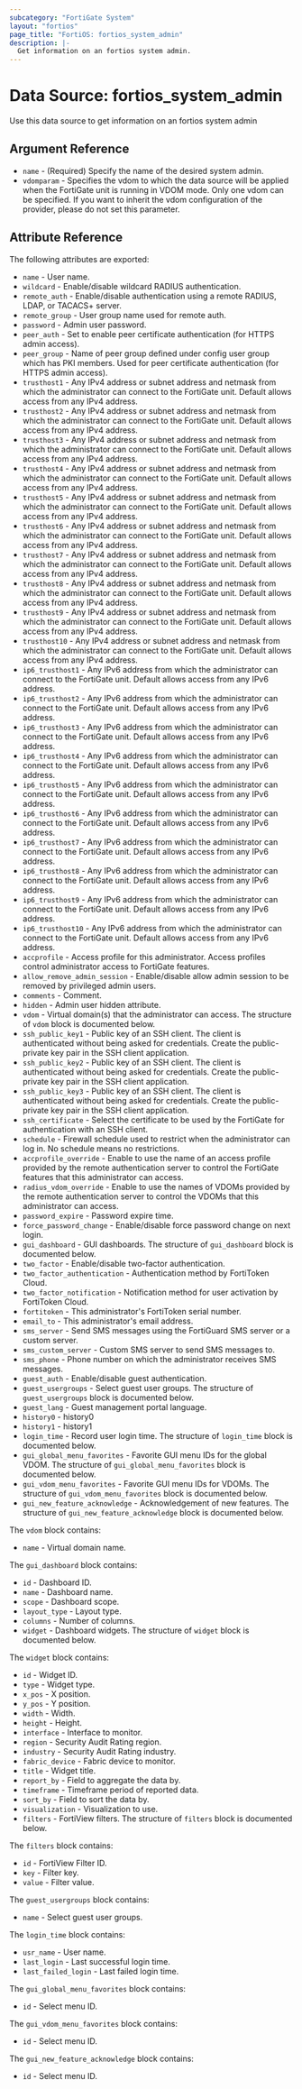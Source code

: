 ```yaml
---
subcategory: "FortiGate System"
layout: "fortios"
page_title: "FortiOS: fortios_system_admin"
description: |-
  Get information on an fortios system admin.
---
```


# Data Source: fortios_system_admin
Use this data source to get information on an fortios system admin

## Argument Reference

* `name` - (Required) Specify the name of the desired system admin.
* `vdomparam` - Specifies the vdom to which the data source will be applied when the FortiGate unit is running in VDOM mode. Only one vdom can be specified. If you want to inherit the vdom configuration of the provider, please do not set this parameter.


## Attribute Reference

The following attributes are exported:

* `name` - User name.
* `wildcard` - Enable/disable wildcard RADIUS authentication.
* `remote_auth` - Enable/disable authentication using a remote RADIUS, LDAP, or TACACS+ server.
* `remote_group` - User group name used for remote auth.
* `password` - Admin user password.
* `peer_auth` - Set to enable peer certificate authentication (for HTTPS admin access).
* `peer_group` - Name of peer group defined under config user group which has PKI members. Used for peer certificate authentication (for HTTPS admin access).
* `trusthost1` - Any IPv4 address or subnet address and netmask from which the administrator can connect to the FortiGate unit. Default allows access from any IPv4 address.
* `trusthost2` - Any IPv4 address or subnet address and netmask from which the administrator can connect to the FortiGate unit. Default allows access from any IPv4 address.
* `trusthost3` - Any IPv4 address or subnet address and netmask from which the administrator can connect to the FortiGate unit. Default allows access from any IPv4 address.
* `trusthost4` - Any IPv4 address or subnet address and netmask from which the administrator can connect to the FortiGate unit. Default allows access from any IPv4 address.
* `trusthost5` - Any IPv4 address or subnet address and netmask from which the administrator can connect to the FortiGate unit. Default allows access from any IPv4 address.
* `trusthost6` - Any IPv4 address or subnet address and netmask from which the administrator can connect to the FortiGate unit. Default allows access from any IPv4 address.
* `trusthost7` - Any IPv4 address or subnet address and netmask from which the administrator can connect to the FortiGate unit. Default allows access from any IPv4 address.
* `trusthost8` - Any IPv4 address or subnet address and netmask from which the administrator can connect to the FortiGate unit. Default allows access from any IPv4 address.
* `trusthost9` - Any IPv4 address or subnet address and netmask from which the administrator can connect to the FortiGate unit. Default allows access from any IPv4 address.
* `trusthost10` - Any IPv4 address or subnet address and netmask from which the administrator can connect to the FortiGate unit. Default allows access from any IPv4 address.
* `ip6_trusthost1` - Any IPv6 address from which the administrator can connect to the FortiGate unit. Default allows access from any IPv6 address.
* `ip6_trusthost2` - Any IPv6 address from which the administrator can connect to the FortiGate unit. Default allows access from any IPv6 address.
* `ip6_trusthost3` - Any IPv6 address from which the administrator can connect to the FortiGate unit. Default allows access from any IPv6 address.
* `ip6_trusthost4` - Any IPv6 address from which the administrator can connect to the FortiGate unit. Default allows access from any IPv6 address.
* `ip6_trusthost5` - Any IPv6 address from which the administrator can connect to the FortiGate unit. Default allows access from any IPv6 address.
* `ip6_trusthost6` - Any IPv6 address from which the administrator can connect to the FortiGate unit. Default allows access from any IPv6 address.
* `ip6_trusthost7` - Any IPv6 address from which the administrator can connect to the FortiGate unit. Default allows access from any IPv6 address.
* `ip6_trusthost8` - Any IPv6 address from which the administrator can connect to the FortiGate unit. Default allows access from any IPv6 address.
* `ip6_trusthost9` - Any IPv6 address from which the administrator can connect to the FortiGate unit. Default allows access from any IPv6 address.
* `ip6_trusthost10` - Any IPv6 address from which the administrator can connect to the FortiGate unit. Default allows access from any IPv6 address.
* `accprofile` - Access profile for this administrator. Access profiles control administrator access to FortiGate features.
* `allow_remove_admin_session` - Enable/disable allow admin session to be removed by privileged admin users.
* `comments` - Comment.
* `hidden` - Admin user hidden attribute.
* `vdom` - Virtual domain(s) that the administrator can access. The structure of `vdom` block is documented below.
* `ssh_public_key1` - Public key of an SSH client. The client is authenticated without being asked for credentials. Create the public-private key pair in the SSH client application.
* `ssh_public_key2` - Public key of an SSH client. The client is authenticated without being asked for credentials. Create the public-private key pair in the SSH client application.
* `ssh_public_key3` - Public key of an SSH client. The client is authenticated without being asked for credentials. Create the public-private key pair in the SSH client application.
* `ssh_certificate` - Select the certificate to be used by the FortiGate for authentication with an SSH client.
* `schedule` - Firewall schedule used to restrict when the administrator can log in. No schedule means no restrictions.
* `accprofile_override` - Enable to use the name of an access profile provided by the remote authentication server to control the FortiGate features that this administrator can access.
* `radius_vdom_override` - Enable to use the names of VDOMs provided by the remote authentication server to control the VDOMs that this administrator can access.
* `password_expire` - Password expire time.
* `force_password_change` - Enable/disable force password change on next login.
* `gui_dashboard` - GUI dashboards. The structure of `gui_dashboard` block is documented below.
* `two_factor` - Enable/disable two-factor authentication.
* `two_factor_authentication` - Authentication method by FortiToken Cloud.
* `two_factor_notification` - Notification method for user activation by FortiToken Cloud.
* `fortitoken` - This administrator's FortiToken serial number.
* `email_to` - This administrator's email address.
* `sms_server` - Send SMS messages using the FortiGuard SMS server or a custom server.
* `sms_custom_server` - Custom SMS server to send SMS messages to.
* `sms_phone` - Phone number on which the administrator receives SMS messages.
* `guest_auth` - Enable/disable guest authentication.
* `guest_usergroups` - Select guest user groups. The structure of `guest_usergroups` block is documented below.
* `guest_lang` - Guest management portal language.
* `history0` - history0
* `history1` - history1
* `login_time` - Record user login time. The structure of `login_time` block is documented below.
* `gui_global_menu_favorites` - Favorite GUI menu IDs for the global VDOM. The structure of `gui_global_menu_favorites` block is documented below.
* `gui_vdom_menu_favorites` - Favorite GUI menu IDs for VDOMs. The structure of `gui_vdom_menu_favorites` block is documented below.
* `gui_new_feature_acknowledge` - Acknowledgement of new features. The structure of `gui_new_feature_acknowledge` block is documented below.

The `vdom` block contains:

* `name` - Virtual domain name.

The `gui_dashboard` block contains:

* `id` - Dashboard ID.
* `name` - Dashboard name.
* `scope` - Dashboard scope.
* `layout_type` - Layout type.
* `columns` - Number of columns.
* `widget` - Dashboard widgets. The structure of `widget` block is documented below.

The `widget` block contains:

* `id` - Widget ID.
* `type` - Widget type.
* `x_pos` - X position.
* `y_pos` - Y position.
* `width` - Width.
* `height` - Height.
* `interface` - Interface to monitor.
* `region` - Security Audit Rating region.
* `industry` - Security Audit Rating industry.
* `fabric_device` - Fabric device to monitor.
* `title` - Widget title.
* `report_by` - Field to aggregate the data by.
* `timeframe` - Timeframe period of reported data.
* `sort_by` - Field to sort the data by.
* `visualization` - Visualization to use.
* `filters` - FortiView filters. The structure of `filters` block is documented below.

The `filters` block contains:

* `id` - FortiView Filter ID.
* `key` - Filter key.
* `value` - Filter value.

The `guest_usergroups` block contains:

* `name` - Select guest user groups.

The `login_time` block contains:

* `usr_name` - User name.
* `last_login` - Last successful login time.
* `last_failed_login` - Last failed login time.

The `gui_global_menu_favorites` block contains:

* `id` - Select menu ID.

The `gui_vdom_menu_favorites` block contains:

* `id` - Select menu ID.

The `gui_new_feature_acknowledge` block contains:

* `id` - Select menu ID.

